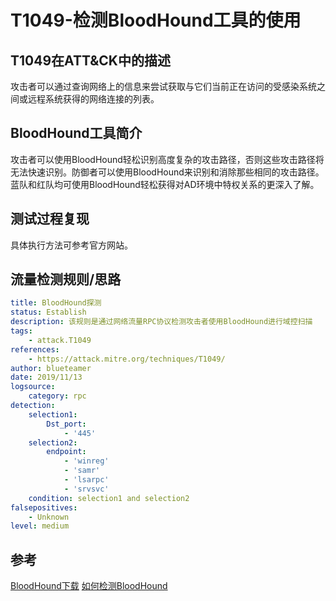 # T1049-检测BloodHound工具的使用

## T1049在ATT&CK中的描述
攻击者可以通过查询网络上的信息来尝试获取与它们当前正在访问的受感染系统之间或远程系统获得的网络连接的列表。

## BloodHound工具简介
攻击者可以使用BloodHound轻松识别高度复杂的攻击路径，否则这些攻击路径将无法快速识别。防御者可以使用BloodHound来识别和消除那些相同的攻击路径。蓝队和红队均可使用BloodHound轻松获得对AD环境中特权关系的更深入了解。

## 测试过程复现
具体执行方法可参考官方网站。

## 流量检测规则/思路
```yml
title: BloodHound探测
status: Establish
description: 该规则是通过网络流量RPC协议检测攻击者使用BloodHound进行域控扫描
tags:
    - attack.T1049
references:
    - https://attack.mitre.org/techniques/T1049/
author: blueteamer
date: 2019/11/13
logsource:
    category: rpc
detection:
    selection1:
        Dst_port:
            - '445'
    selection2:
        endpoint:
            - 'winreg'
            - 'samr'
            - 'lsarpc'
            - 'srvsvc'
    condition: selection1 and selection2
falsepositives:
    - Unknown
level: medium
```

## 参考
[BloodHound下载](https://github.com/BloodHoundAD/BloodHound)
[如何检测BloodHound](https://blog.menasec.net/2019/02/threat-hunting-7-detecting.html)
